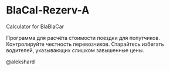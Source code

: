# BlaCal-Rezerv-A
Calculator for BlaBlaCar

Программа для расчёта стоимости поездки для попутчиков.
Контролируйте честность перевозчиков.
Старайтесь избегать водителей, указывающих слишком завышенные цены.

@alekshard
